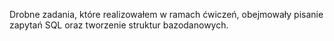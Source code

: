 Drobne zadania, które realizowałem w ramach ćwiczeń, obejmowały pisanie zapytań SQL oraz tworzenie struktur bazodanowych.